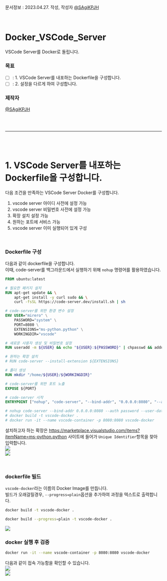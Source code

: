 문서정보 : 2023.04.27. 작성, 작성자 [@SAgiKPJH](https://github.com/SAgiKPJH)

<br>

# Docker_VSCode_Server
VSCode Server를 Docker로 돌립니다.

### 목표
- [ ] : 1. VSCode Server를 내포하는 Dockerfile을 구성합니다.
- [ ] : 2. 설정을 다르게 하여 구성합니다.

### 제작자
[@SAgiKPJH](https://github.com/SAgiKPJH)

<br><br>

---

<br><br>

# 1. VSCode Server를 내포하는 Dockerfile을 구성합니다.

다음 조건을 만족하는 VSCode Server Docker를 구성합니다.  
1. vscode server 아이디 사전에 설정 가능
2. vscode server 비밀번호 사전에 설정 가능
3. 확장 설치 설정 가능
4. 원하는 포트에 서비스 가능
5. vscode server 이미 실행되어 있게 구성

<br>

### Dockerfile 구성

다음과 같이 dockerfile을 구성합니다.  
이때, code-server를 백그라운드에서 실행하기 위해 `nohup` 명령어를 활용하였습니다.

```dockerfile
FROM ubuntu:latest

# 필요한 패키지 설치
RUN apt-get update && \
    apt-get install -y curl sudo && \
    curl -fsSL https://code-server.dev/install.sh | sh

# code-server를 위한 환경 변수 설정
ENV USER="mirero" \
    PASSWORD="system" \
    PORT=8080 \
    EXTENSIONS="ms-python.python" \
    WORKINGDIR="vscode"

# 새로운 사용자 생성 및 비밀번호 설정
RUN useradd -m ${USER} && echo "${USER}:${PASSWORD}" | chpasswd && adduser ${USER} sudo

# 원하는 확장 설치
# RUN code-server --install-extension ${EXTENSIONS}

# 폴더 생성
RUN mkdir "/home/${USER}/${WORKINGDIR}"

# code-server를 위한 포트 노출
EXPOSE ${PORT}

# code-server 시작
ENTRYPOINT ["nohup", "code-server", "--bind-addr", "0.0.0.0:8080", "--auth", "password", "--user-data-dir", "/home/mirero/vscode/", "/home/mirero", "&"]

# nohup code-server --bind-addr 0.0.0.0:8080 --auth password --user-data-dir "/home/mirero/vscode/" "/home/mirero" &
# docker build -t vscode-docker .
# docker run -it --name vscode-container -p 8080:8080 vscode-docker
```
  
설치하고자 하는 확장은 https://marketplace.visualstudio.com/items?itemName=ms-python.python 사이트에 들어가 `Unique Identifier`항목을 찾아 입력합니다.  
<img src="https://user-images.githubusercontent.com/66783849/234725217-4081ba0a-bd39-4944-86db-afce20b1227f.png">  
<img src="https://user-images.githubusercontent.com/66783849/234725243-686def18-71a5-4319-85f4-2af2c357c8bb.png">  


<br>

### dockerfile 빌드
`vscode-docker`라는 이름의 Docker Image를 만듭니다.  
빌드가 오래걸릴경우, `--progress=plain`옵션을 추가하여 과정을 텍스트로 출력합니다.  
```bash
docker build -t vscode-docker .

docker build --progress=plain -t vscode-docker .
```
<img src="https://user-images.githubusercontent.com/66783849/234724445-877ebefd-96bf-471e-890e-4fe7df0bb44f.png">  

<br>

### docker 실행 후 검증

```bash
docker run -it --name vscode-container -p 8080:8080 vscode-docker
```
다음과 같이 접속 가능함을 확인할 수 있습니다.  
<img src="https://user-images.githubusercontent.com/66783849/236122610-ee1992db-73e6-49cc-923e-87f30581f3b6.png"/>  
<img src="https://user-images.githubusercontent.com/66783849/236122668-ca7af188-0804-47cd-9b06-3c5f098053a7.png"/>  

